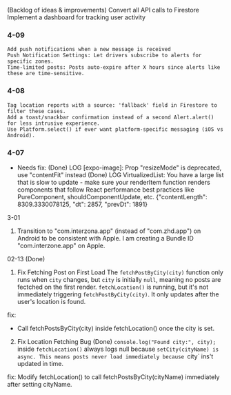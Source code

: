 (Backlog of ideas & improvements)
Convert all API calls to Firestore
Implement a dashboard for tracking user activity

### 4-09
    Add push notifications when a new message is received
    Push Notification Settings: Let drivers subscribe to alerts for specific zones.
    Time-limited posts: Posts auto-expire after X hours since alerts like these are time-sensitive.

### 4-08
    Tag location reports with a source: 'fallback' field in Firestore to filter these cases.
    Add a toast/snackbar confirmation instead of a second Alert.alert() for less intrusive experience.
    Use Platform.select() if ever want platform-specific messaging (iOS vs Android).

### 4-07
- Needs fix: (Done)
 LOG  [expo-image]: Prop "resizeMode" is deprecated, use "contentFit" instead (Done)
 LOG  VirtualizedList: You have a large list that is slow to update - make sure your renderItem function renders components that follow React performance best practices 
like PureComponent, shouldComponentUpdate, etc. {"contentLength": 8309.3330078125, "dt": 2857, "prevDt": 1891}

3-01
1. Transition to "com.interzona.app" (instead of "com.zhd.app") on Android to be consistent with Apple. I am creating a Bundle ID "com.interzone.app" on Apple.

02-13 (Done)
1. Fix Fetching Post on First Load
The `fetchPostByCity(city)` function only runs when `city` changes, but `city` is initially `null`, meaning no posts are fectched on the first render.
`fetchLocation()` is running, but it's not immediately triggering `fetchPostByCity(city)`. It only updates after the user's location is found.

fix:
- Call fetchPostsByCity(city) inside fetchLocation() once the city is set.

2. Fix Location Fetching Bug (Done)
`console.log("Found city:", city);` inside `fetchLocation()` always logs null because `setCity(cityName) is async.
This means posts never load immediately because `city` ins't updated in time. 

fix:
Modify fetchLocation() to call fetchPostsByCity(cityName) immediately after setting cityName.
